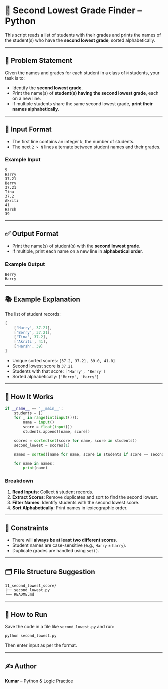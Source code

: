 # 🏫 Second Lowest Grade Finder – Python

This script reads a list of students with their grades and prints the names of the student(s) who have the **second lowest grade**, sorted alphabetically.

---

## 📌 Problem Statement

Given the names and grades for each student in a class of `N` students, your task is to:

* Identify the **second lowest grade**.
* Print the name(s) of **student(s) having the second lowest grade**, each on a new line.
* If multiple students share the same second lowest grade, **print their names alphabetically**.

---

## 🧾 Input Format

* The first line contains an integer `N`, the number of students.
* The next `2 × N` lines alternate between student names and their grades.

### Example Input

```
5
Harry
37.21
Berry
37.21
Tina
37.2
Akriti
41
Harsh
39
```

---

## ✅ Output Format

* Print the name(s) of student(s) with the **second lowest grade**.
* If multiple, print each name on a new line in **alphabetical order**.

### Example Output

```
Berry
Harry
```

---

## 📚 Example Explanation

The list of student records:

```python
[
    ['Harry', 37.21],
    ['Berry', 37.21],
    ['Tina', 37.2],
    ['Akriti', 41],
    ['Harsh', 39]
]
```

* Unique sorted scores: `[37.2, 37.21, 39.0, 41.0]`
* Second lowest score is `37.21`
* Students with that score: `['Harry', 'Berry']`
* Sorted alphabetically: `['Berry', 'Harry']`

---

## 🧠 How It Works

```python
if __name__ == '__main__':
    students = []
    for _ in range(int(input())):
        name = input()
        score = float(input())
        students.append([name, score])

    scores = sorted(set(score for name, score in students))
    second_lowest = scores[1]

    names = sorted([name for name, score in students if score == second_lowest])

    for name in names:
        print(name)
```

### Breakdown

1. **Read Inputs**: Collect `N` student records.
2. **Extract Scores**: Remove duplicates and sort to find the second lowest.
3. **Filter Names**: Identify students with the second lowest score.
4. **Sort Alphabetically**: Print names in lexicographic order.

---

## 🧪 Constraints

* There will **always be at least two different scores**.
* Student names are case-sensitive (e.g., `Harry` ≠ `harry`).
* Duplicate grades are handled using `set()`.

---

## 🗂️ File Structure Suggestion

```
11_second_lowest_score/
├── second_lowest.py
└── README.md
```

---

## 🚀 How to Run

Save the code in a file like `second_lowest.py` and run:

```bash
python second_lowest.py
```

Then enter input as per the format.

---

## ✍️ Author

**Kumar** – Python & Logic Practice


